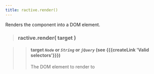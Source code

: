 ```yaml
---
title: ractive.render()
---
```


Renders the component into a DOM element.

> ### ractive.render( target )

> > #### **target** *`Node`* or *`String`* or *`jQuery`* (see {{{createLink 'Valid selectors'}}})
> > The DOM element to render to
